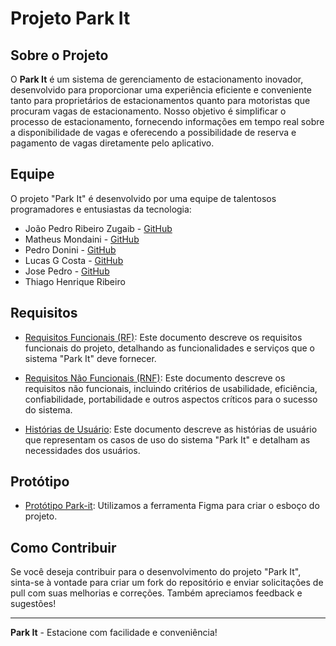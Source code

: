 # Projeto Park It 

## Sobre o Projeto

O **Park It** é um sistema de gerenciamento de estacionamento inovador, desenvolvido para proporcionar uma experiência eficiente e conveniente tanto para proprietários de estacionamentos quanto para motoristas que procuram vagas de estacionamento. Nosso objetivo é simplificar o processo de estacionamento, fornecendo informações em tempo real sobre a disponibilidade de vagas e oferecendo a possibilidade de reserva e pagamento de vagas diretamente pelo aplicativo.

## Equipe

O projeto "Park It" é desenvolvido por uma equipe de talentosos programadores e entusiastas da tecnologia:

- João Pedro Ribeiro Zugaib - [GitHub](https://github.com/joaopedro-rz)
- Matheus Mondaini - [GitHub](https://github.com/matheus-mondaini)
- Pedro Donini - [GitHub](https://github.com/PedroDonini)
- Lucas G Costa - [GitHub](https://github.com/rxluk)
- Jose Pedro - [GitHub](https://github.com/JosePCAmaral)
- Thiago Henrique Ribeiro 

## Requisitos

- [Requisitos Funcionais (RF)](/Requisitos%20de%20Usuario/Requisitos-Funcionais.md): Este documento descreve os requisitos funcionais do projeto, detalhando as funcionalidades e serviços que o sistema "Park It" deve fornecer.

- [Requisitos Não Funcionais (RNF)](/Requisitos%20de%20Usuario/Requisitos-nao-Funcionais.md): Este documento descreve os requisitos não funcionais, incluindo critérios de usabilidade, eficiência, confiabilidade, portabilidade e outros aspectos críticos para o sucesso do sistema.

- [Histórias de Usuário](/Requisitos%20de%20Usuario/Historias-de-Usuario.md): Este documento descreve as histórias de usuário que representam os casos de uso do sistema "Park It" e detalham as necessidades dos usuários.

## Protótipo
- [Protótipo Park-it](/https://www.figma.com/proto/TJNWIQK58MQ1SLKMfcGlZY/Park-it-(prot%C3%B3tipo)?type=design&node-id=5-2&t=i0YVCbjOFob4LYad-1&scaling=min-zoom&page-id=0%3A1&starting-point-node-id=6%3A12&mode=design): Utilizamos a ferramenta Figma para criar o esboço do projeto.

## Como Contribuir

Se você deseja contribuir para o desenvolvimento do projeto "Park It", sinta-se à vontade para criar um fork do repositório e enviar solicitações de pull com suas melhorias e correções. Também apreciamos feedback e sugestões!

  
---
**Park It** - Estacione com facilidade e conveniência!
